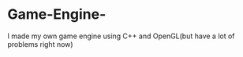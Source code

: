 # Game-Engine-
I made my own game engine using C++ and OpenGL(but have a lot of problems right now)
